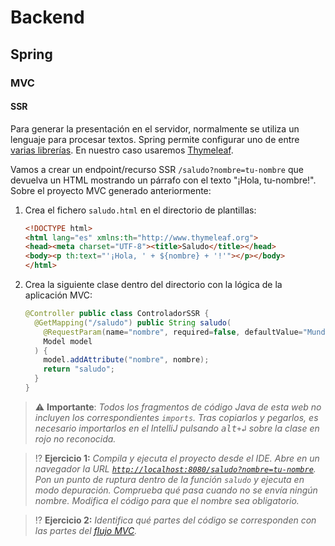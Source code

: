 # Backend

## Spring

### MVC

#### SSR

Para generar la presentación en el servidor, normalmente se utiliza un lenguaje para procesar textos. Spring permite configurar uno de entre [varias librerías](https://docs.spring.io/spring-framework/docs/6.0.6/reference/html/web.html#mvc-view). En nuestro caso usaremos [Thymeleaf](https://www.thymeleaf.org/doc/articles/standarddialect5minutes.html).

Vamos a crear un endpoint/recurso SSR `/saludo?nombre=tu-nombre` que devuelva un HTML mostrando un párrafo con el texto "¡Hola, tu-nombre!". Sobre el proyecto MVC generado anteriormente:

1. Crea el fichero `saludo.html` en el directorio de plantillas:

    ```html
    <!DOCTYPE html>
    <html lang="es" xmlns:th="http://www.thymeleaf.org">
    <head><meta charset="UTF-8"><title>Saludo</title></head>
    <body><p th:text="'¡Hola, ' + ${nombre} + '!'"></p></body>
    </html>
    ```

1. Crea la siguiente clase dentro del directorio con la lógica de la aplicación MVC:

    ```java
    @Controller public class ControladorSSR {
      @GetMapping("/saludo") public String saludo(
        @RequestParam(name="nombre", required=false, defaultValue="Mundo") String nombre, 
        Model model
      ) {
        model.addAttribute("nombre", nombre);
        return "saludo";
      }
    }
    ```

> ⚠️ **Importante**: _Todos los fragmentos de código Java de esta web no incluyen los correspondientes `imports`. Tras copiarlos y pegarlos, es necesario importarlos en el IntelliJ pulsando <kbd>alt</kbd>`+`<kbd>↲</kbd> sobre la clase en rojo no reconocida._

> ⁉️ **Ejercicio 1:** _Compila y ejecuta el proyecto desde el IDE. Abre en un navegador la URL [`http://localhost:8080/saludo?nombre=tu-nombre`](http://localhost:8080/saludo?nombre=tu-nombre). Pon un punto de ruptura dentro de la función `saludo` y ejecuta en modo depuración. Comprueba qué pasa cuando no se envía ningún nombre. Modifica el código para que el nombre sea obligatorio._

> ⁉️ **Ejercicio 2:** _Identifica qué partes del código se corresponden con las partes del [flujo MVC](mvc.html)._


